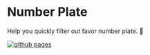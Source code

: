 # Number Plate

Help you quickly filter out favor number plate. 🎰

[![github pages](https://github.com/cncolder/number-plate/actions/workflows/pages.yml/badge.svg)](https://github.com/cncolder/number-plate/actions/workflows/pages.yml)
